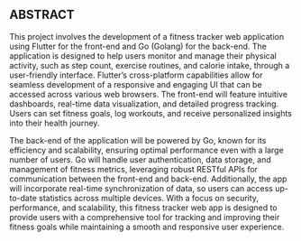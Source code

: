 ## ABSTRACT
This project involves the development of a fitness tracker web application using Flutter for the front-end and Go (Golang) for the back-end. The application is designed to help users monitor and manage their physical activity, such as step count, exercise routines, and calorie intake, through a user-friendly interface. Flutter’s cross-platform capabilities allow for seamless development of a responsive and engaging UI that can be accessed across various web browsers. The front-end will feature intuitive dashboards, real-time data visualization, and detailed progress tracking. Users can set fitness goals, log workouts, and receive personalized insights into their health journey.

The back-end of the application will be powered by Go, known for its efficiency and scalability, ensuring optimal performance even with a large number of users. Go will handle user authentication, data storage, and management of fitness metrics, leveraging robust RESTful APIs for communication between the front-end and back-end. Additionally, the app will incorporate real-time synchronization of data, so users can access up-to-date statistics across multiple devices. With a focus on security, performance, and scalability, this fitness tracker web app is designed to provide users with a comprehensive tool for tracking and improving their fitness goals while maintaining a smooth and responsive user experience.
